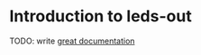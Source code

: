 # Introduction to leds-out

TODO: write [great documentation](http://jacobian.org/writing/great-documentation/what-to-write/)

